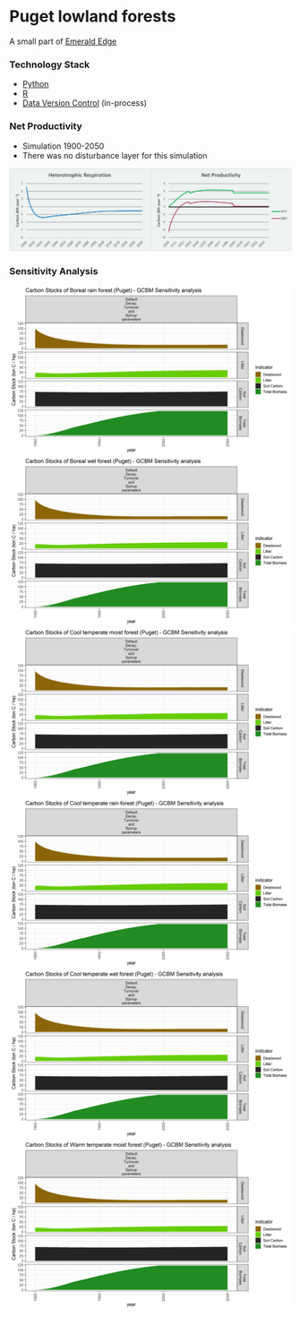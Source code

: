 # Puget lowland forests
A small part of [Emerald Edge](https://github.com/mHienp/GCBM.EmeraldEdge.Data)

### Technology Stack

- [Python](https://www.python.org/)
- [R](https://www.r-project.org/)
- [Data Version Control](https://dvc.org/) (in-process)

### Net Productivity
* Simulation 1900-2050
* There was no disturbance layer for this simulation

![alt text](https://github.com/mHienp/GCBM.Puget/blob/main/Postprocessing/NBP.png)

### Sensitivity Analysis

![alt text](https://github.com/mHienp/GCBM.Puget/blob/main/Postprocessing/Figures/Puget_Sensitivity_BorealRainForest.png)
![alt text](https://github.com/mHienp/GCBM.Puget/blob/main/Postprocessing/Figures/Puget_Sensitivity_BorealWetForest.png)
![alt text](https://github.com/mHienp/GCBM.Puget/blob/main/Postprocessing/Figures/Puget_Sensitivity_CoolTemperateMoistForest.png)
![alt text](https://github.com/mHienp/GCBM.Puget/blob/main/Postprocessing/Figures/Puget_Sensitivity_CoolTemperateRainForest.png)
![alt text](https://github.com/mHienp/GCBM.Puget/blob/main/Postprocessing/Figures/Puget_Sensitivity_CoolTemperateWetForest.png)
![alt text](https://github.com/mHienp/GCBM.Puget/blob/main/Postprocessing/Figures/Puget_Sensitivity_WarmTemperateMoistForest.png)
